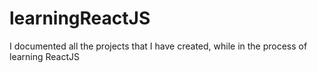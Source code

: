 # learningReactJS
I documented all the projects that I have created, while in the process of learning ReactJS
